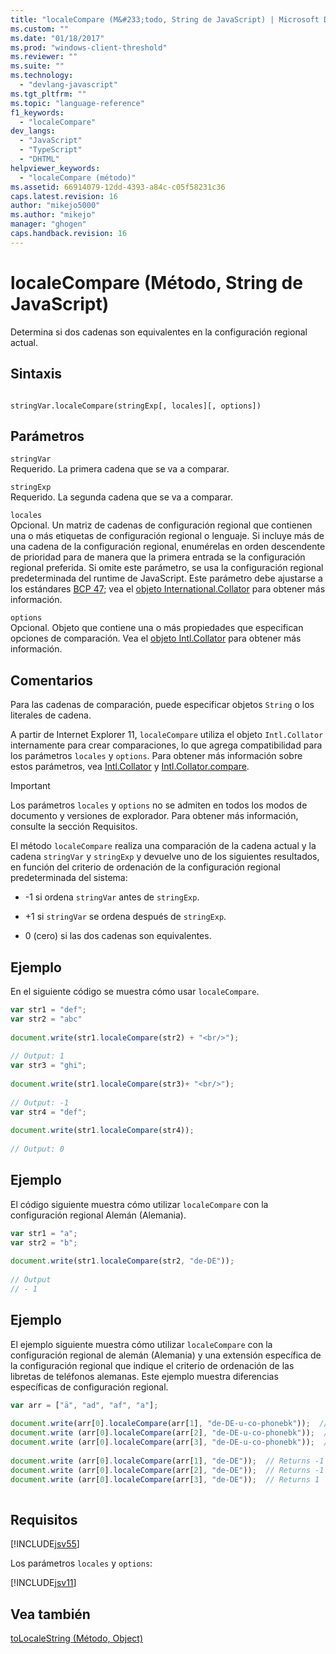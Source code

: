 ```yaml
---
title: "localeCompare (M&#233;todo, String de JavaScript) | Microsoft Docs"
ms.custom: ""
ms.date: "01/18/2017"
ms.prod: "windows-client-threshold"
ms.reviewer: ""
ms.suite: ""
ms.technology: 
  - "devlang-javascript"
ms.tgt_pltfrm: ""
ms.topic: "language-reference"
f1_keywords: 
  - "localeCompare"
dev_langs: 
  - "JavaScript"
  - "TypeScript"
  - "DHTML"
helpviewer_keywords: 
  - "localeCompare (método)"
ms.assetid: 66914079-12dd-4393-a84c-c05f58231c36
caps.latest.revision: 16
author: "mikejo5000"
ms.author: "mikejo"
manager: "ghogen"
caps.handback.revision: 16
---
```

# localeCompare (M&#233;todo, String de JavaScript)
Determina si dos cadenas son equivalentes en la configuración regional actual.  
  
## Sintaxis  
  
```  
  
stringVar.localeCompare(stringExp[, locales][, options])   
```  
  
## Parámetros  
 `stringVar`  
 Requerido.  La primera cadena que se va a comparar.  
  
 `stringExp`  
 Requerido.  La segunda cadena que se va a comparar.  
  
 `locales`  
 Opcional.  Un matriz de cadenas de configuración regional que contienen una o más etiquetas de configuración regional o lenguaje.  Si incluye más de una cadena de la configuración regional, enumérelas en orden descendente de prioridad para de manera que la primera entrada se la configuración regional preferida.  Si omite este parámetro, se usa la configuración regional predeterminada del runtime de JavaScript.  Este parámetro debe ajustarse a los estándares [BCP 47](http://tools.ietf.org/html/rfc5646); vea el [objeto International.Collator](../../javascript/reference/intl-collator-object-javascript.md) para obtener más información.  
  
 `options`  
 Opcional.  Objeto que contiene una o más propiedades que especifican opciones de comparación. Vea el [objeto Intl.Collator](../../javascript/reference/intl-collator-object-javascript.md) para obtener más información.  
  
## Comentarios  
 Para las cadenas de comparación, puede especificar objetos `String` o los literales de cadena.  
  
 A partir de Internet Explorer 11, `localeCompare` utiliza el objeto `Intl.Collator` internamente para crear comparaciones, lo que agrega compatibilidad para los parámetros `locales` y `options`.  Para obtener más información sobre estos parámetros, vea [Intl.Collator](../../javascript/reference/intl-collator-object-javascript.md) y [Intl.Collator.compare](../../javascript/reference/compare-property-intl-collator.md).  
  
> [!IMPORTANT]
>  Los parámetros `locales` y `options` no se admiten en todos los modos de documento y versiones de explorador.  Para obtener más información, consulte la sección Requisitos.  
  
 El método `localeCompare` realiza una comparación de la cadena actual y la cadena `stringVar` y `stringExp` y devuelve uno de los siguientes resultados, en función del criterio de ordenación de la configuración regional predeterminada del sistema:  
  
-   \-1 si ordena `stringVar` antes de `stringExp`.  
  
-   \+1 si `stringVar` se ordena después de `stringExp`.  
  
-   0 \(cero\) si las dos cadenas son equivalentes.  
  
## Ejemplo  
 En el siguiente código se muestra cómo usar `localeCompare`.  
  
```javascript  
var str1 = "def";  
var str2 = "abc"  
  
document.write(str1.localeCompare(str2) + "<br/>");  
  
// Output: 1  
var str3 = "ghi";  
  
document.write(str1.localeCompare(str3)+ "<br/>");  
  
// Output: -1  
var str4 = "def";  
  
document.write(str1.localeCompare(str4));  
  
// Output: 0  
```  
  
## Ejemplo  
 El código siguiente muestra cómo utilizar `localeCompare` con la configuración regional Alemán \(Alemania\).  
  
```javascript  
var str1 = "a";  
var str2 = "b";  
  
document.write(str1.localeCompare(str2, "de-DE"));  
  
// Output  
// - 1  
```  
  
## Ejemplo  
 El ejemplo siguiente muestra cómo utilizar `localeCompare` con la configuración regional de alemán \(Alemania\) y una extensión específica de la configuración regional que indique el criterio de ordenación de las libretas de teléfonos alemanas.  Este ejemplo muestra diferencias específicas de configuración regional.  
  
```javascript  
var arr = ["ä", "ad", "af", "a"];  
  
document.write(arr[0].localeCompare(arr[1], "de-DE-u-co-phonebk"));  // Returns 1  
document.write (arr[0].localeCompare(arr[2], "de-DE-u-co-phonebk"));  // Returns -1  
document.write (arr[0].localeCompare(arr[3], "de-DE-u-co-phonebk"));  // Returns 1  
  
document.write (arr[0].localeCompare(arr[1], "de-DE"));  // Returns -1  
document.write (arr[0].localeCompare(arr[2], "de-DE"));  // Returns -1  
document.write (arr[0].localeCompare(arr[3], "de-DE"));  // Returns 1  
  
```  
  
## Requisitos  
 [!INCLUDE[jsv55](../../javascript/reference/includes/jsv55-md.md)]  
  
 Los parámetros `locales` y `options`:  
  
 [!INCLUDE[jsv11](../../javascript/reference/includes/jsv11-md.md)]  
  
## Vea también  
 [toLocaleString \(Método, Object\)](../../javascript/reference/tolocalestring-method-object-javascript.md)